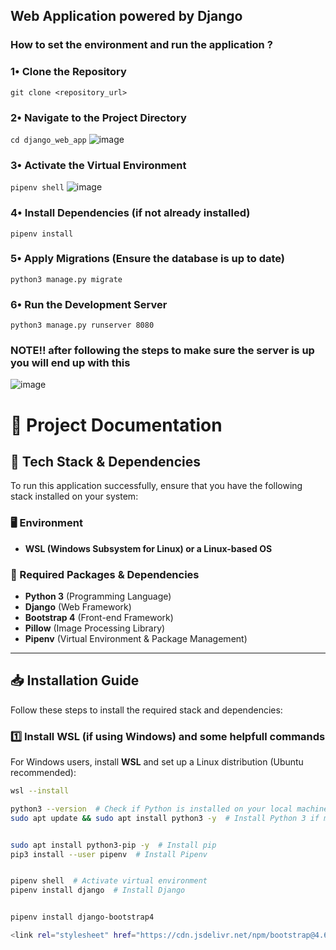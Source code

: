 ## Web Application powered by Django 
### How to set the environment and run the application ?

### 1• Clone the Repository
` git clone <repository_url> `
 
### 2• Navigate to the Project Directory
` cd django_web_app `
![image](https://github.com/user-attachments/assets/a484a953-f974-47b3-b0d6-7d693a3060e2)

### 3• Activate the Virtual Environment
` pipenv shell `
![image](https://github.com/user-attachments/assets/c3989031-ed25-419b-b058-8947a6ae95a0)

### 4• Install Dependencies (if not already installed)
` pipenv install `

### 5• Apply Migrations (Ensure the database is up to date)
` python3 manage.py migrate `

### 6• Run the Development Server
` python3 manage.py runserver 8080 `

### NOTE!! after following the steps to make sure the server is up you will end up with this
![image](https://github.com/user-attachments/assets/343a6012-9d79-4b46-94c9-d638ade123ff)


# 📘 Project Documentation  

## 🚀 Tech Stack & Dependencies  

To run this application successfully, ensure that you have the following stack installed on your system:  

### **🖥️ Environment**  
- **WSL (Windows Subsystem for Linux) or a Linux-based OS**  

### **🔧 Required Packages & Dependencies**  
- **Python 3** (Programming Language)  
- **Django** (Web Framework)  
- **Bootstrap 4** (Front-end Framework)  
- **Pillow** (Image Processing Library)  
- **Pipenv** (Virtual Environment & Package Management)  

---

## 📥 Installation Guide  

Follow these steps to install the required stack and dependencies:  

### **1️⃣ Install WSL (if using Windows) and some helpfull commands**  
For Windows users, install **WSL** and set up a Linux distribution (Ubuntu recommended):  
```bash
wsl --install

python3 --version  # Check if Python is installed on your local machine
sudo apt update && sudo apt install python3 -y  # Install Python 3 if missing


sudo apt install python3-pip -y  # Install pip
pip3 install --user pipenv  # Install Pipenv


pipenv shell  # Activate virtual environment
pipenv install django  # Install Django


pipenv install django-bootstrap4

<link rel="stylesheet" href="https://cdn.jsdelivr.net/npm/bootstrap@4.6.0/dist/css/bootstrap.min.css">



